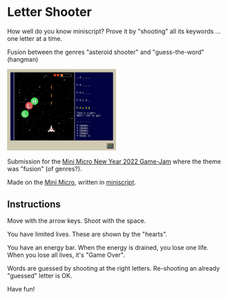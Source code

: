 # Letter Shooter

How well do you know miniscript? Prove it by "shooting" all its keywords ... one letter at a time.

Fusion between the genres "asteroid shooter" and "guess-the-word" (hangman)

<img alt="Game screenshot" src="./screenshots/screenshot-game-1.png" width="50%" height="50%"/>

Submission for the [Mini Micro New Year 2022 Game-Jam](https://itch.io/jam/mini-micro-new-year-2022) where the theme was "fusion" (of genres?).

Made on the [Mini Micro](https://miniscript.org/MiniMicro/), written in [miniscript](https://miniscript.org/).

## Instructions

Move with the arrow keys. Shoot with the space.

You have limited lives. These are shown by the "hearts".

You have an energy bar. When the energy is drained, you lose one life. When you lose all lives, it's "Game Over".

Words are guessed by shooting at the right letters. Re-shooting an already "guessed" letter is OK.

Have fun!
